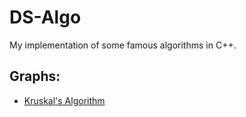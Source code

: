 # DS-Algo
My implementation of some famous algorithms in C++. 

## Graphs: 

* [Kruskal's Algorithm](https://github.com/KhushiPrerak/DS-Algo/commit/4b1b259240d21c1b1b383d4a088a375035dbf548)
